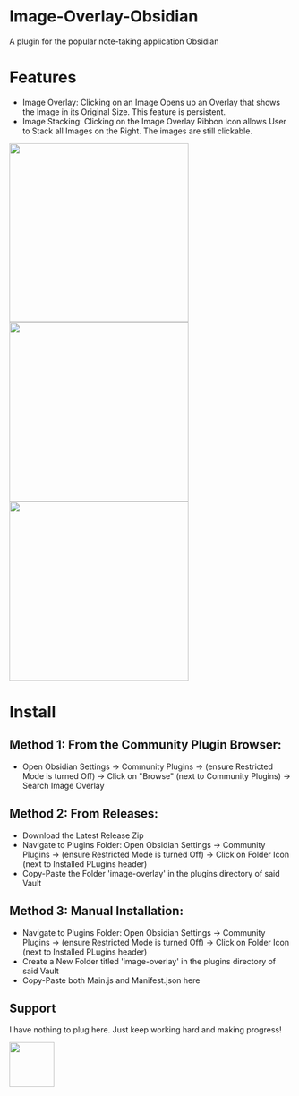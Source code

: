 # Image-Overlay-Obsidian
A plugin for the popular note-taking application Obsidian


# Features
- Image Overlay: Clicking on an Image Opens up an Overlay that shows the Image in its Original Size. This feature is persistent.
- Image Stacking: Clicking on the Image Overlay Ribbon Icon allows User to Stack all Images on the Right. The images are still clickable. 

<img src="https://github.com/user-attachments/assets/ffa09efe-e7d6-451d-b454-eba20ad4e541" height="320" />
<img src="https://github.com/user-attachments/assets/161d5778-dd8f-4474-bbd3-d9f46140443d" height="320" />
<img src="https://github.com/user-attachments/assets/e4646b1e-d3c7-426b-9492-f6d8ffa34e02" height="320" />


# Install
## Method 1: From the Community Plugin Browser:
- Open Obsidian Settings → Community Plugins → (ensure Restricted Mode is turned Off) → Click on "Browse" (next to Community Plugins) → Search Image Overlay

## Method 2: From Releases:
- Download the Latest Release Zip
- Navigate to Plugins Folder: Open Obsidian Settings → Community Plugins → (ensure Restricted Mode is turned Off) → Click on Folder Icon (next to Installed PLugins header)
- Copy-Paste the Folder 'image-overlay' in the plugins directory of said Vault

## Method 3: Manual Installation:
- Navigate to Plugins Folder: Open Obsidian Settings → Community Plugins → (ensure Restricted Mode is turned Off) → Click on Folder Icon (next to Installed PLugins header)
- Create a New Folder titled 'image-overlay' in the plugins directory of said Vault
- Copy-Paste both Main.js and Manifest.json here

## Support
I have nothing to plug here. Just keep working hard and making progress!  

<img src="https://github.com/user-attachments/assets/d19c0b80-c5b3-4180-bdca-cb645edcd1ad" height="80" />

